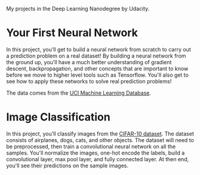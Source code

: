 My projects in the Deep Learning Nanodegree by Udacity.

# Your First Neural Network

In this project, you'll get to build a neural network from scratch to carry out a prediction problem on a real dataset! By building a neural network from the ground up, you'll have a much better understanding of gradient descent, backpropagation, and other concepts that are important to know before we move to higher level tools such as Tensorflow. You'll also get to see how to apply these networks to solve real prediction problems!

The data comes from the [UCI Machine Learning Database][1].

# Image Classification

In this project, you'll classify images from the [CIFAR-10 dataset][2]. The dataset consists of airplanes, dogs, cats, and other objects. The dataset will need to be preprocessed, then train a convolutional neural network on all the samples. You'll normalize the images, one-hot encode the labels, build a convolutional layer, max pool layer, and fully connected layer. At then end, you'll see their predictions on the sample images.

[1]: https://archive.ics.uci.edu/ml/datasets/Bike+Sharing+Dataset
[2]: https://www.cs.toronto.edu/~kriz/cifar.html
